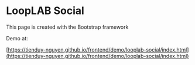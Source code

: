 # LoopLAB Social


This page is created with the Bootstrap framework


Demo at:

[https://tienduy-nguyen.github.io/frontend/demo/looplab-social/index.html](https://tienduy-nguyen.github.io/frontend/demo/looplab-social/index.html)
